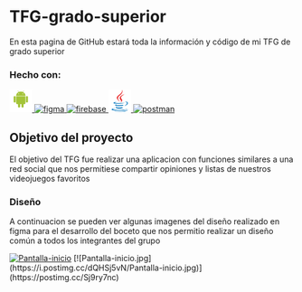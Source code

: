 # TFG-grado-superior
En esta pagina de GitHub estará toda la información y código de mi TFG de grado superior

<h3 align="left">Hecho con:</h3>
<p align="left"> <a href="https://developer.android.com" target="_blank" rel="noreferrer"> <img src="https://raw.githubusercontent.com/devicons/devicon/master/icons/android/android-original-wordmark.svg" alt="android" width="40" height="40"/> </a> <a href="https://www.figma.com/" target="_blank" rel="noreferrer"> <img src="https://www.vectorlogo.zone/logos/figma/figma-icon.svg" alt="figma" width="40" height="40"/> </a> <a href="https://firebase.google.com/" target="_blank" rel="noreferrer"> <img src="https://www.vectorlogo.zone/logos/firebase/firebase-icon.svg" alt="firebase" width="40" height="40"/> </a> <a href="https://www.java.com" target="_blank" rel="noreferrer"> <img src="https://raw.githubusercontent.com/devicons/devicon/master/icons/java/java-original.svg" alt="java" width="40" height="40"/> </a> <a href="https://postman.com" target="_blank" rel="noreferrer"> <img src="https://www.vectorlogo.zone/logos/getpostman/getpostman-icon.svg" alt="postman" width="40" height="40"/> </a> </p>

<h2>Objetivo del proyecto</h2>
<p>El objetivo del TFG fue realizar una aplicacion con funciones similares a una red social que nos permitiese compartir opiniones y listas de nuestros videojuegos favoritos</p>

<h3>Diseño</h3>
<p>A continuacion se pueden ver algunas imagenes del diseño realizado en figma para el desarrollo del boceto que nos permitio realizar un diseño común a todos los integrantes del grupo</p>
<a href='https://postimg.cc/Sj9ry7nc' target='_blank'><img src='https://i.postimg.cc/Sj9ry7nc/Pantalla-inicio.jpg' border='0' alt='Pantalla-inicio'/></a>
[![Pantalla-inicio.jpg](https://i.postimg.cc/dQHSj5vN/Pantalla-inicio.jpg)](https://postimg.cc/Sj9ry7nc)
